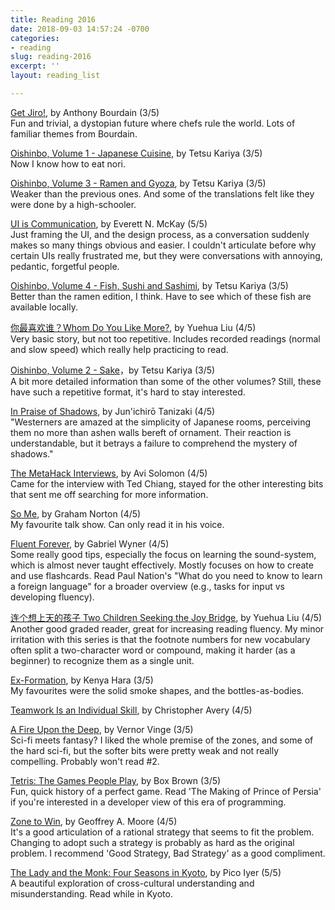 ```yaml
---
title: Reading 2016
date: 2018-09-03 14:57:24 -0700
categories:
- reading
slug: reading-2016
excerpt: ''
layout: reading_list

---
```

[Get Jiro!](https://www.amazon.com/Get-Jiro-Anthony-Bourdain/dp/1401228283/), by Anthony Bourdain (3/5)  
Fun and trivial, a dystopian future where chefs rule the world. Lots of familiar themes from Bourdain.

[Oishinbo, Volume 1 - Japanese Cuisine](https://www.amazon.com/OISHINBO-JAPANESE-CUISINE-Tetsu-Kariya/dp/1421521393/), by Tetsu Kariya (3/5)  
Now I know how to eat nori.

[Oishinbo, Volume 3 - Ramen and Gyoza](https://www.amazon.com/Oishinbo-Carte-Vol-Ramen-Gyoza/dp/1421521415/), by Tetsu Kariya (3/5)  
Weaker than the previous ones. And some of the translations felt like they were done by a high-schooler.

[UI is Communication](https://www.amazon.com/UI-Communication-Intuitive-Interfaces-Effective/dp/0123969808/), by Everett N. McKay (5/5)  
Just framing the UI, and the design process, as a conversation suddenly makes so many things obvious and easier. I couldn't articulate before why certain UIs really frustrated me, but they were conversations with annoying, pedantic, forgetful people.

[Oishinbo, Volume 4 - Fish, Sushi and Sashimi](https://www.amazon.com/Oishinbo-Carte-Vol-Sushi-Sashimi/dp/1421521423/), by Tetsu Kariya (3/5)  
Better than the ramen edition, I think. Have to see which of these fish are available locally.

[你最喜欢谁？Whom Do You Like More?](https://www.amazon.com/Chinese-Breeze-300-word-Graded-Reader/dp/7301141556/), by Yuehua Liu (4/5)  
Very basic story, but not too repetitive. Includes recorded readings (normal and slow speed) which really help practicing to read.

[Oishinbo, Volume 2 - Sake](https://www.amazon.com/Oishinbo-%C3%A0-Carte-Vol-Sake/dp/1421521407/)，by Tetsu Kariya (3/5)  
A bit more detailed information than some of the other volumes? Still, these have such a repetitive format, it's hard to stay interested.

[In Praise of Shadows](https://www.amazon.com/Praise-Shadows-Junichiro-Tanizaki/dp/0918172020/), by Jun'ichirō Tanizaki (4/5)  
"Westerners are amazed at the simplicity of Japanese rooms, perceiving them no more than ashen walls bereft of ornament. Their reaction is understandable, but it betrays a failure to comprehend the mystery of shadows."

[The MetaHack Interviews](https://www.amazon.com/MetaHack-Interviews-Ted-Chiang-ebook/dp/B00AGU3HMC/), by Avi Solomon (4/5)  
Came for the interview with Ted Chiang, stayed for the other interesting bits that sent me off searching for more information.

[So Me](https://www.amazon.com/So-Me-Graham-Norton/dp/0340833491/), by Graham Norton (4/5)  
My favourite talk show. Can only read it in his voice.

[Fluent Forever](https://www.amazon.com/Fluent-Forever-Learn-Language-Forget/dp/0385348118/), by Gabriel Wyner (4/5)  
Some really good tips, especially the focus on learning the sound-system, which is almost never taught effectively. Mostly focuses on how to create and use flashcards. Read Paul Nation's "What do you need to know to learn a foreign language" for a broader overview (e.g., tasks for input vs developing fluency).

[连个想上天的孩子 Two Children Seeking the Joy Bridge](https://www.amazon.com/Children-Seeking-Bridge-Chinese-Breeze/dp/7301079214/), by Yuehua Liu (4/5)  
Another good graded reader, great for increasing reading fluency. My minor irritation with this series is that the footnote numbers for new vocabulary often split a two-character word or compound, making it harder (as a beginner) to recognize them as a single unit.

[Ex-Formation](https://www.amazon.com/Ex-formation-Kenya-Hara/dp/3037784660/), by Kenya Hara (3/5)  
My favourites were the solid smoke shapes, and the bottles-as-bodies.

[Teamwork Is an Individual Skill](https://www.amazon.com/Teamwork-Individual-Skill-Getting-Responsibility/dp/1576751554/), by Christopher Avery (4/5)

[A Fire Upon the Deep](https://www.amazon.com/Fire-Upon-Deep-Zones-Thought/dp/0812515285/), by Vernor Vinge (3/5)  
Sci-fi meets fantasy? I liked the whole premise of the zones, and some of the hard sci-fi, but the softer bits were pretty weak and not really compelling. Probably won't read #2.

[Tetris: The Games People Play](https://www.amazon.com/Tetris-Games-People-Box-Brown/dp/162672315X/), by Box Brown (3/5)  
Fun, quick history of a perfect game. Read 'The Making of Prince of Persia' if you're interested in a developer view of this era of programming.

[Zone to Win](https://www.amazon.com/Zone-Win-Organizing-Compete-Disruption/dp/1682302113/), by Geoffrey A. Moore (4/5)  
It's a good articulation of a rational strategy that seems to fit the problem. Changing to adopt such a strategy is probably as hard as the original problem. I recommend 'Good Strategy, Bad Strategy' as a good compliment.

[The Lady and the Monk: Four Seasons in Kyoto](https://www.amazon.com/Lady-Monk-Four-Seasons-Kyoto/dp/0679738347/), by Pico Iyer (5/5)  
A beautiful exploration of cross-cultural understanding and misunderstanding. Read while in Kyoto.